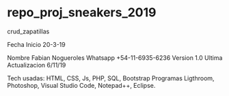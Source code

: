 # repo_proj_sneakers_2019
crud_zapatillas

Fecha Inicio 20-3-19

Nombre Fabian Nogueroles Whatsapp +54-11-6935-6236 Version 1.0 Ultima Actualizacion 6/11/19

Tech usadas: HTML, CSS, Js, PHP, SQL, Bootstrap Programas Ligthroom, Photoshop, Visual Studio Code, Notepad++, Eclipse.
